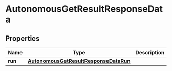 

# AutonomousGetResultResponseData


## Properties

| Name | Type | Description | Notes |
|------------ | ------------- | ------------- | -------------|
|**run** | [**AutonomousGetResultResponseDataRun**](AutonomousGetResultResponseDataRun.md) |  |  [optional] |



